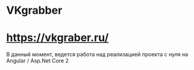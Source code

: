 # VKgrabber
# https://vkgraber.ru/
В данный момент, ведется работа 
над реализацией проекта с нуля на Angular / Asp.Net Core 2
